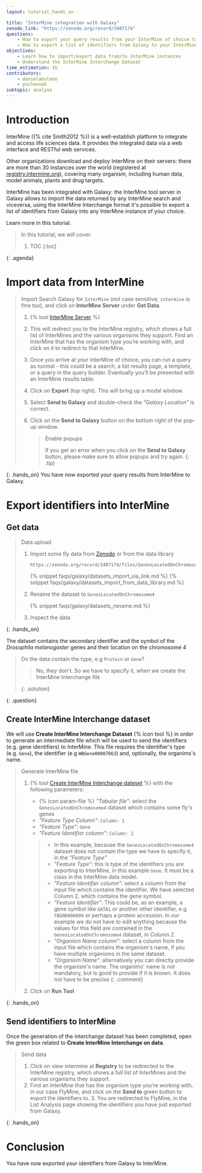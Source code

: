 ```yaml
---
layout: tutorial_hands_on

title: "InterMine integration with Galaxy"
zenodo_link: "https://zenodo.org/record/3407174"
questions:
    - How to export your query results from your InterMine of choice to Galaxy?
    - How to export a list of identifiers from Galaxy to your InterMine of choice?
objectives:
    - Learn how to import/export data from/to InterMine instances
    - Understand the InterMine Interchange Dataset
time_estimation: 1h
contributors:
    - danielabutano
    - yochannah
subtopic: analyse
---
```


# Introduction


InterMine ({% cite Smith2012 %}) is a well-establish platform to integrate and access life sciences data.
It provides the integrated data via a web interface and RESTful web services.

Other organizations download and deploy InterMine on their servers:
there are more than 30 instances over the world (registered at [registry.intermine.org](http://registry.intermine.org)), covering many organism,
including human data, model animals, plants and drug targets.

InterMine has been integrated with Galaxy: the InterMine tool server in Galaxy allows
to import the data returned by any InterMine search and viceversa, using the InterMine Interchange format
it's possible to export a list of identifiers from Galaxy into any InterMine instance of your choice.

Learn more in this tutorial.

> <agenda-title></agenda-title>
>
> In this tutorial, we will cover:
>
> 1. TOC
> {:toc}
>
{: .agenda}

# Import data from InterMine

> <hands-on-title>Import</hands-on-title>
> Search Galaxy for `InterMine` (not case sensitive; `intermine` is fine too), and click on **InterMine Server** under **Get Data**.
>
> 1. {% tool [InterMine Server](intermine) %}
>
> 2. This will redirect you to the InterMine registry, which shows a full list of InterMines and the various organisms they support. Find an InterMine that has the organism type you’re working with, and click on it to redirect to that InterMine.
>
> 3. Once you arrive at your InterMine of choice, you can run a query as normal - this could be a search, a list results page, a template, or a query in the query builder. Eventually you’ll be presented with an InterMine results table.
>
> 4. Click on **Export** (top right). This will bring up a modal window.
> 5. Select **Send to Galaxy** and double-check the *"Galaxy Location"* is correct.
> 6. Click on the **Send to Galaxy** button on the bottom right of the pop-up window.
>
>    > <tip-title>Enable popups</tip-title>
>    >
>    > If you get an error when you click on the **Send to Galaxy** button, please make sure to allow popups and try again.
>    {: .tip}
>
{: .hands_on}
You have now exported your query results from InterMine to Galaxy.


# Export identifiers into InterMine

## Get data

> <hands-on-title>Data upload</hands-on-title>
>
> 1. Import some fly data from [Zenodo](https://zenodo.org/record/3407174) or from the data library
>
>    ```
>    https://zenodo.org/record/3407174/files/GenesLocatedOnChromosome4.tsv
>    ```
>
>    {% snippet faqs/galaxy/datasets_import_via_link.md %}
>    {% snippet faqs/galaxy/datasets_import_from_data_library.md %}
>
> 2. Rename the dataset to `GenesLocatedOnChromosome4`
>
>    {% snippet faqs/galaxy/datasets_rename.md %}
>
> 3. Inspect the data
>
{: .hands_on}

The dataset contains the secondary identifier and the symbol of the *Drosophila melanogaster* genes and their location on the chromosome 4

> <question-title></question-title>
>
> Do the data contain the type, e.g `Protein` or `Gene`?
>
> > <solution-title></solution-title>
> >
> > No, they don't. So we have to specify it, when we create the InterMine Interchange file
> >
> {: .solution}
>
{: .question}

## Create InterMine Interchange dataset

We will use **Create InterMine Interchange Dataset** {% icon tool %} in order to generate an intermediate file which will be used to send the identifiers (e.g. gene identifiers) to InterMine. This file requires the identifier's type (e.g. `Gene`), the identifier (e.g `WBGene00007063`) and, optionally, the organims's name.

> <hands-on-title>Generate InterMine file</hands-on-title>
>
> 1. {% tool [Create InterMine Interchange dateset](toolshed.g2.bx.psu.edu/repos/iuc/intermine_galaxy_exchange/galaxy_intermine_exchange/0.0.1) %} with the following parameters:
>    - {% icon param-file %} *"Tabular file"*: select the `GenesLocatedOnChromosome4` dataset which contains some fly's genes
>    - *"Feature Type Column"*: `Column: 1`
>    - *"Feature Type"*: `Gene`
>    - *"Feature Identifier column"*: `Column: 2`
>
>    > <comment-title></comment-title>
>    > - In this example, because the `GenesLocatedOnChromosome4` dataset does not contain the type we have to specify it, in the *"Feature Type"*
>    > - *"Feature Type"*: this is type of the identifiers you are exporting to InterMine, in this example `Gene`. It must be a class in the InterMine data model.
>    > - *"Feature Identifier column"*: select a column from the input file which contains the identifier. We have selected Column 2, which contains the gene symbol.
>    > - *"Feature Identifier"*: This could be, as an example, a gene symbol like `GATA1` or another other identifier, e.g. `FBGN0000099` or perhaps a  protein accession. In our example we do not have to edit anything because the values for this field are contained in the `GenesLocatedOnChromosome4` dataset, in *Column 2*.
>    > - *"Organism Name column"*: select a column from the input file which contains the organism's name, if you have multiple organisms in the same dataset.
>    > - *"Organism Name"*: alternatively you can directly provide the organism's name. The organims' name is not mandatory, but is good to provide if it is known. It does not have to be precise
>    {: .comment}
>
> 2. Click on **Run Tool**
>
{: .hands_on}

## Send identifiers to InterMine

Once the generation of the interchange dataset has been completed, open the green box related to **Create InterMine Interchange on data**.

> <hands-on-title>Send data</hands-on-title>
>
> 1. Click on view intermine at **Registry** to be redirected to the InterMine registry, which shows a full list of InterMines and the various organisms they support.
> 2. Find an InterMine that has the organism type you’re working with, in our case FlyMine, and click on the **Send to** green button to export the identifiers to.
>    3. You are redirected to FlyMine, in the List Analysis page showing the identifiers you have just exported from Galaxy.
>
{: .hands_on}

# Conclusion

You have now exported your identifiers from Galaxy to InterMine.
